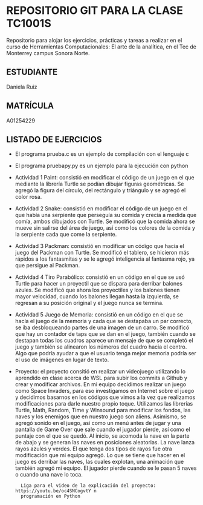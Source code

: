# REPOSITORIO GIT PARA LA CLASE TC1001S
Repositorio para alojar los ejercicios, prácticas y tareas a realizar
en el curso de Herramientas Computacionales: El arte de la analítica,
en el Tec de Monterrey campus Sonora Norte.

## ESTUDIANTE
Daniela Ruiz

## MATRÍCULA
A01254229

## LISTADO DE EJERCICIOS
* El programa prueba.c es un ejemplo de compilación con el lenguaje c

* El programa pruebapy.py es un ejemplo para la ejecución con python

* Actividad 1 Paint: consistió en modificar el código de un juego en el que mediante la librería
			Turtle se podían dibujar figuras geométricas. Se agregó la figura del 
			círculo, del rectángulo y triángulo y se agregó el color rosa.

* Actividad 2 Snake: consistió en modificar el código de un juego en el que había una serpiente que
			perseguía su comida y crecía a medida que comía, ambos dibujados con Turtle.
			Se modificó que la comida ahora se mueve sin salirse del área de juego, así
			como los colores de la comida y la serpiente cada que come la serpiente.

* Actividad 3 Packman: consistió en modificar un código que hacía el juego del Packman con Turtle. Se
			 modificó el tablero, se hicieron más rápidos a los fantasmitas y se le agregó
			 inteligencia al fantasma rojo, ya que persigue al Packman.

* Actividad 4 Tiro Parabólico: consistió en un código en el que se usó Turtle para hacer un proyectil
			que se dispara para derribar balones azules. Se modificó que ahora los
			proyectiles y los balones tienen mayor velocidad, cuando los balones llegan
			hasta la izquierda, se regresan a su posición original y el juego nunca se 
			termina.

* Actividad 5 Juego de Memoria: consistió en un código en el que se hacía el juego de la memoria y cada
			que se destapaba un par correcto, se iba desbloqueando partes de una imagen de 
			un carro. Se modificó que hay un contador de taps que se dan en el juego, también
			cuando se destapan todas los cuadros aparece un mensaje de que se completó el juego
			y también se alinearon los números del cuadro hacia el centro. Algo que podría
			ayudar a que el usuario tenga mejor memoria podría ser el uso de imágenes en lugar
			de texto.

* Proyecto: el proyecto consitió en realizar un videojuego utilizando lo aprendido en clase acerca de WSL 
		para subir los commits a Github y crear y modificar archivos. En mi equipo decidimos
		realizar un juego como Space Invaders, para eso investigamos en Internet sobre el juego y
		decidimos basarnos en los códigos que vimos a la vez que realizamos modificaciones para 
		darle nuestro propio toque. Utilizamos las librerías Turtle, Math, Random, Time y Winsound
		para modificar los fondos, las naves y los enemigos que en nuestro juego son aliens.
		Asimismo, se agregó sonido en el juego, así como un menú antes de jugar y una pantalla de
		Game Over que sale cuando el jugador pierde, así como el puntaje con el que se quedó. Al
		inicio, se acomoda la nave en la parte de abajo y se generan las naves en posiciones
		aleatorias. La nave lanza rayos azules y verdes. El que tenga dos tipos de rayos fue otra
		modificación que mi equipo agregó. Lo que se tiene que hacer en el juego es derribar las
		naves, las cuales explotan, una animación que también agregó mi equipo. El jugador pierde
		cuando se le pasan 5 naves o cuando una nave lo toca.

		Liga para el video de la explicación del proyecto: https://youtu.be/oc4SNCogvtY n
		programación en Python 
